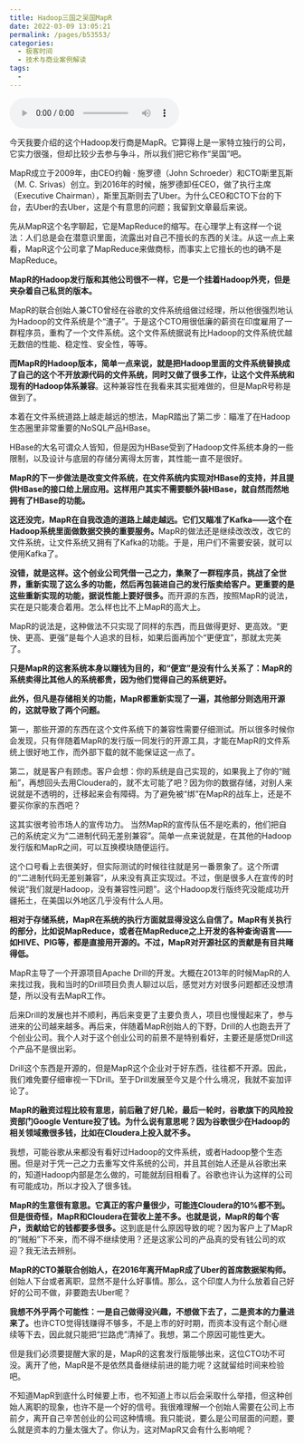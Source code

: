 ```yaml
---
title: Hadoop三国之吴国MapR
date: 2022-03-09 13:05:21
permalink: /pages/b53553/
categories:
  - 极客时间
  - 技术与商业案例解读
tags:
  - 
---
```

<audio title="067.Hadoop三国之吴国MapR" src="https://static001.geekbang.org/resource/audio/b4/67/b41ceebdb0f158409892590317badb67.mp3" controls="controls"></audio> 
<p>今天我要介绍的这个Hadoop发行商是MapR。它算得上是一家特立独行的公司，它实力很强，但却比较少去参与争斗，所以我们把它称作“吴国”吧。</p>
<p>MapR成立于2009年，由CEO约翰 · 施罗德（John Schroeder）和CTO斯里瓦斯（M. C. Srivas）创立。到2016年的时候，施罗德卸任CEO，做了执行主席（Executive Chairman），斯里瓦斯则去了Uber。为什么CEO和CTO下台的下台，去Uber的去Uber，这是个有意思的问题；我留到文章最后来说。</p>
<p>先从MapR这个名字聊起，它是MapReduce的缩写。在心理学上有这样一个说法：人们总是会在潜意识里面，流露出对自己不擅长的东西的关注。从这一点上来看，MapR这个公司拿了MapReduce来做商标，而事实上它擅长的也的确不是MapReduce。</p>
<p><strong>MapR的Hadoop发行版和其他公司很不一样，它是一个挂着Hadoop外壳，但是夹杂着自己私货的版本。</strong></p>
<!-- [[[read_end]]] -->
<p>MapR的联合创始人兼CTO曾经在谷歌的文件系统组做过经理，所以他很强烈地认为Hadoop的文件系统是个“渣子”。于是这个CTO用很低廉的薪资在印度雇用了一群程序员，重构了一个文件系统。这个文件系统据说有比Hadoop的文件系统优越无数倍的性能、稳定性、安全性，等等。</p>
<p><strong>而MapR的Hadoop版本，简单一点来说，就是把Hadoop里面的文件系统替换成了自己的这个不开放源代码的文件系统，同时又做了很多工作，让这个文件系统和现有的Hadoop体系兼容</strong>。这种兼容性在我看来其实挺难做的，但是MapR号称是做到了。</p>
<p>本着在文件系统道路上越走越远的想法，MapR踏出了第二步：瞄准了在Hadoop生态圈里非常重要的NoSQL产品HBase。</p>
<p>HBase的大名可谓众人皆知，但是因为HBase受到了Hadoop文件系统本身的一些限制，以及设计与底层的存储分离得太厉害，其性能一直不是很好。</p>
<p><strong>MapR的下一步做法是改变文件系统，在文件系统内实现对HBase的支持，并且提供HBase的接口给上层应用。这样用户其实不需要额外装HBase，就自然而然地拥有了HBase的功能。</strong></p>
<p><strong>这还没完，MapR在自我改造的道路上越走越远。它们又瞄准了Kafka——这个在Hadoop系统里面做数据交换的重要服务。</strong>MapR的做法还是继续改改改，改它的文件系统，让文件系统又拥有了Kafka的功能。于是，用户们不需要安装，就可以使用Kafka了。</p>
<p><strong>没错，就是这样。这个创业公司凭借一己之力，集聚了一群程序员，挑战了全世界，重新实现了这么多的功能，然后再包装进自己的发行版卖给客户。更重要的是这些重新实现的功能，据说性能上要好很多。</strong>而开源的东西，按照MapR的说法，实在是只能凑合着用。怎么样也比不上MapR的高大上。</p>
<p>MapR的说法是，这种做法不只实现了同样的东西，而且做得更好、更高效。“更快、更高、更强”是每个人追求的目标，如果后面再加个“更便宜”，那就太完美了。</p>
<p><strong>只是MapR的这套系统本身以赚钱为目的，和“便宜”是没有什么关系了：MapR的系统卖得比其他人的系统都贵，因为他们觉得自己的系统更好。</strong></p>
<p><strong>此外，但凡是存储相关的功能，MapR都重新实现了一遍，其他部分则选用开源的，这就导致了两个问题。</strong></p>
<p>第一，那些开源的东西在这个文件系统下的兼容性需要仔细测试。所以很多时候你会发现，只有伴随着MapR的发行版一同发行的开源工具，才能在MapR的文件系统上很好地工作，而外部下载的就不能保证这一点了。</p>
<p>第二，就是客户有顾虑。客户会想：你的系统是自己实现的，如果我上了你的“贼船”，再想回头去用Cloudera的，就不太可能了吧？因为你的数据存储，对别人来说就是不透明的，迁移起来会有障碍。为了避免被“绑”在MapR的战车上，还是不要买你家的东西吧？</p>
<p>这其实很考验市场人的宣传功力。 当然MapR的宣传队伍不是吃素的，他们把自己的系统定义为“二进制代码无差别兼容”。简单一点来说就是，在其他的Hadoop发行版和MapR之间，可以互换模块随便运行。</p>
<p>这个口号看上去很美好，但实际测试的时候往往就是另一番景象了。这个所谓的“二进制代码无差别兼容”，从来没有真正实现过。不过，倒是很多人在宣传的时候说“我们就是Hadoop，没有兼容性问题”。这个Hadoop发行版终究没能成功开疆拓土，在美国以外地区几乎没有什么人用。</p>
<p><strong>相对于存储系统，MapR在系统的执行方面就显得没这么自信了。MapR有关执行的部分，比如说MapReduce，或者在MapReduce之上开发的各种查询语言——如HIVE、PIG等，都是直接用开源的。不过，MapR对开源社区的贡献是有目共睹得低。</strong></p>
<p>MapR主导了一个开源项目Apache Drill的开发。大概在2013年的时候MapR的人来找过我，我和当时的Drill项目负责人聊过以后，感觉对方对很多问题都还没想清楚，所以没有去MapR工作。</p>
<p>后来Drill的发展也并不顺利，再后来变更了主要负责人，项目也慢慢起来了，参与进来的公司越来越多。再后来，伴随着MapR创始人的下野，Drill的人也跑去开了个创业公司。我个人对于这个创业公司的前景不是特别看好，主要还是感觉Drill这个产品不是很出彩。</p>
<p>Drill这个东西是开源的，但是MapR这个企业对于好东西，往往都不开源。因此，我们难免要仔细审视一下Drill。至于Drill发展至今又是个什么境况，我就不妄加评论了。</p>
<p><strong>MapR的融资过程比较有意思，前后融了好几轮，最后一轮时，谷歌旗下的风险投资部门Google Venture投了钱。为什么说有意思呢？因为谷歌很少在Hadoop的相关领域撒很多钱，比如在Cloudera上投入就不多。</strong></p>
<p>我想，可能谷歌从来都没有看好过Hadoop的文件系统，或者Hadoop整个生态圈。但是对于凭一己之力去重写文件系统的公司，并且其创始人还是从谷歌出来的，知道Hadoop内部是怎么做的，可能就刮目相看了。谷歌也许认为这样的公司有可能成功，所以才投入了很多钱。</p>
<p><strong>MapR的生意很有意思。它真正的客户量很少，可能连Cloudera的10%都不到。但是很奇怪，MapR和Cloudera在营收上差不多。也就是说，MapR的每个客户，贡献给它的钱都要多很多。</strong>这到底是什么原因导致的呢？因为客户上了MapR的“贼船”下不来，而不得不继续使用？还是这家公司的产品真的受有钱公司的欢迎？我无法去辨别。</p>
<p><strong>MapR的CTO兼联合创始人，在2016年离开MapR成了Uber的首席数据架构师。</strong>创始人下台或者离职，显然不是什么好事情。那么，这个印度人为什么放着自己好好的公司不做，非要跑去Uber呢？</p>
<p><strong>我想不外乎两个可能性：一是自己做得没兴趣，不想做下去了，二是资本的力量进来了。</strong>也许CTO觉得钱赚得不够多，不是上市的好时期，而资本没有这个耐心继续等下去，因此就只能把“拦路虎”清掉了。我想，第二个原因可能性更大。</p>
<p>但是我们必须要提醒大家的是，MapR的这套发行版能够出来，这位CTO功不可没。离开了他，MapR是不是依然具备继续前进的能力呢？这就留给时间来检验吧。</p>
<p>不知道MapR到底什么时候要上市，也不知道上市以后会采取什么举措，但这种创始人离职的现象，也许不是一个好的信号。我很难理解一个创始人需要在公司上市前夕，离开自己辛苦创业的公司这种情境。我只能说，要么是公司层面的问题，要么就是资本的力量太强大了。你认为，这对MapR又会有什么影响呢？</p>
<p></p>
